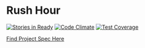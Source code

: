 # Rush Hour


[![Stories in Ready](https://badge.waffle.io/adriennedomingus/rush_hour.png?label=ready&title=Ready)](http://waffle.io/adriennedomingus/rush_hour) [![Code Climate](https://codeclimate.com/github/adriennedomingus/rush_hour/badges/gpa.svg)](https://codeclimate.com/github/adriennedomingus/rush_hour) [![Test Coverage](https://codeclimate.com/github/adriennedomingus/rush_hour/badges/coverage.svg)](https://codeclimate.com/github/adriennedomingus/rush_hour/coverage)

[Find Project Spec Here](https://github.com/turingschool/curriculum/blob/master/source/projects/rush_hour.md)
